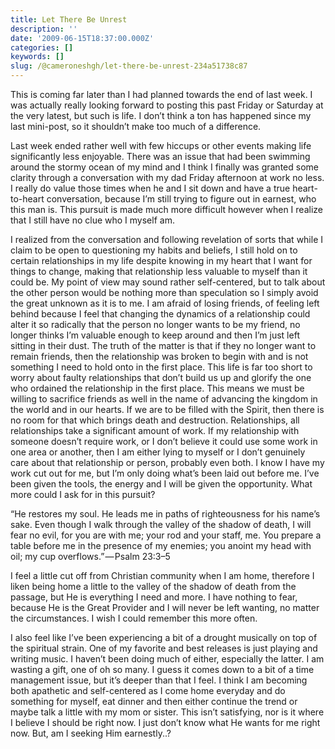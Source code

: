 ```yaml
---
title: Let There Be Unrest
description: ''
date: '2009-06-15T18:37:00.000Z'
categories: []
keywords: []
slug: /@cameroneshgh/let-there-be-unrest-234a51738c87
---
```


This is coming far later than I had planned towards the end of last week. I was actually really looking forward to posting this past Friday or Saturday at the very latest, but such is life. I don’t think a ton has happened since my last mini-post, so it shouldn’t make too much of a difference.

Last week ended rather well with few hiccups or other events making life significantly less enjoyable. There was an issue that had been swimming around the stormy ocean of my mind and I think I finally was granted some clarity through a conversation with my dad Friday afternoon at work no less. I really do value those times when he and I sit down and have a true heart-to-heart conversation, because I’m still trying to figure out in earnest, who this man is. This pursuit is made much more difficult however when I realize that I still have no clue who I myself am.

I realized from the conversation and following revelation of sorts that while I claim to be open to questioning my habits and beliefs, I still hold on to certain relationships in my life despite knowing in my heart that I want for things to change, making that relationship less valuable to myself than it could be. My point of view may sound rather self-centered, but to talk about the other person would be nothing more than speculation so I simply avoid the great unknown as it is to me. I am afraid of losing friends, of feeling left behind because I feel that changing the dynamics of a relationship could alter it so radically that the person no longer wants to be my friend, no longer thinks I’m valuable enough to keep around and then I’m just left sitting in their dust. The truth of the matter is that if they no longer want to remain friends, then the relationship was broken to begin with and is not something I need to hold onto in the first place. This life is far too short to worry about faulty relationships that don’t build us up and glorify the one who ordained the relationship in the first place. This means we must be willing to sacrifice friends as well in the name of advancing the kingdom in the world and in our hearts. If we are to be filled with the Spirit, then there is no room for that which brings death and destruction. Relationships, all relationships take a significant amount of work. If my relationship with someone doesn’t require work, or I don’t believe it could use some work in one area or another, then I am either lying to myself or I don’t genuinely care about that relationship or person, probably even both. I know I have my work cut out for me, but I’m only doing what’s been laid out before me. I’ve been given the tools, the energy and I will be given the opportunity. What more could I ask for in this pursuit?

“He restores my soul. He leads me in paths of righteousness for his name’s sake. Even though I walk through the valley of the shadow of death, I will fear no evil, for you are with me; your rod and your staff, me. You prepare a table before me in the presence of my enemies; you anoint my head with oil; my cup overflows.” — Psalm 23:3–5

I feel a little cut off from Christian community when I am home, therefore I liken being home a little to the valley of the shadow of death from the passage, but He is everything I need and more. I have nothing to fear, because He is the Great Provider and I will never be left wanting, no matter the circumstances. I wish I could remember this more often.

I also feel like I’ve been experiencing a bit of a drought musically on top of the spiritual strain. One of my favorite and best releases is just playing and writing music. I haven’t been doing much of either, especially the latter. I am wasting a gift, one of oh so many. I guess it comes down to a bit of a time management issue, but it’s deeper than that I feel. I think I am becoming both apathetic and self-centered as I come home everyday and do something for myself, eat dinner and then either continue the trend or maybe talk a little with my mom or sister. This isn’t satisfying, nor is it where I believe I should be right now. I just don’t know what He wants for me right now. But, am I seeking Him earnestly..?